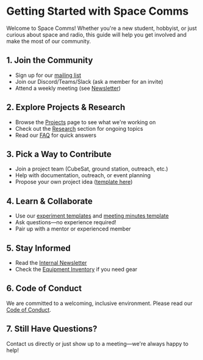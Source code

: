 # Getting Started with Space Comms

Welcome to Space Comms! Whether you're a new student, hobbyist, or just curious about space and radio, this guide will help you get involved and make the most of our community.

## 1. Join the Community
- Sign up for our [mailing list](../CONTACT.md)
- Join our Discord/Teams/Slack (ask a member for an invite)
- Attend a weekly meeting (see [Newsletter](newsletter.md))

## 2. Explore Projects & Research
- Browse the [Projects](../PROJECTS.md) page to see what we're working on
- Check out the [Research](../RESEARCH.md) section for ongoing topics
- Read our [FAQ](faq.md) for quick answers

## 3. Pick a Way to Contribute
- Join a project team (CubeSat, ground station, outreach, etc.)
- Help with documentation, outreach, or event planning
- Propose your own project idea ([template here](templates/project_proposal_template.md))

## 4. Learn & Collaborate
- Use our [experiment templates](templates/experiment_template.md) and [meeting minutes template](templates/meeting_minutes_template.md)
- Ask questions—no experience required!
- Pair up with a mentor or experienced member

## 5. Stay Informed
- Read the [Internal Newsletter](newsletter.md)
- Check the [Equipment Inventory](equipment_inventory.md) if you need gear

## 6. Code of Conduct
We are committed to a welcoming, inclusive environment. Please read our [Code of Conduct](../../CODE_OF_CONDUCT.md).

## 7. Still Have Questions?
Contact us directly or just show up to a meeting—we're always happy to help!
